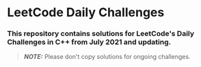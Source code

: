 # LeetCode Daily Challenges

### This repository contains solutions for LeetCode's Daily Challenges in C++ from July 2021 and updating.

> **_NOTE:_** Please don't copy solutions for ongoing challenges.
